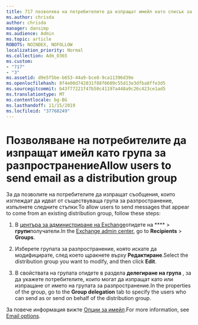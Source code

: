 ```yaml
---
title: 717 позволява на потребителите да изпращат имейл като списък за разпространение
ms.author: chrisda
author: chrisda
manager: dansimp
ms.audience: Admin
ms.topic: article
ROBOTS: NOINDEX, NOFOLLOW
localization_priority: Normal
ms.collection: Adm_O365
ms.custom:
- "717"
- "3"
ms.assetid: d9e5f5be-b653-44a9-bce8-9ca11396d39e
ms.openlocfilehash: 8f4e00d742831f88f6609c55d13e3dfba8ffe3d5
ms.sourcegitcommit: b43f77221f47b50c41197a448a9c26c423ce1ad5
ms.translationtype: MT
ms.contentlocale: bg-BG
ms.lasthandoff: 11/15/2019
ms.locfileid: "37768249"
---
```

# <a name="allow-users-to-send-email-as-a-distribution-group"></a><span data-ttu-id="1dae8-102">Позволяване на потребителите да изпращат имейл като група за разпространение</span><span class="sxs-lookup"><span data-stu-id="1dae8-102">Allow users to send email as a distribution group</span></span>

<span data-ttu-id="1dae8-103">За да позволите на потребителите да изпращат съобщения, които изглеждат да идват от съществуваща група за разпространение, изпълнете следните стъпки:</span><span class="sxs-lookup"><span data-stu-id="1dae8-103">To allow users to send messages that appear to come from an existing distribution group, follow these steps:</span></span>

1. <span data-ttu-id="1dae8-104">В [центъра за администриране на Exchange](https://outlook.office365.com/ecp/)отидете на \*\*\*\* \> **групи**получатели.</span><span class="sxs-lookup"><span data-stu-id="1dae8-104">In the [Exchange admin center](https://outlook.office365.com/ecp/), go to **Recipients** \> **Groups**.</span></span>

2. <span data-ttu-id="1dae8-105">Изберете групата за разпространение, която искате да модифицирате, след което щракнете върху **Редактиране**.</span><span class="sxs-lookup"><span data-stu-id="1dae8-105">Select the distribution group you want to modify, and then click **Edit**.</span></span>

3. <span data-ttu-id="1dae8-106">В свойствата на групата отидете в раздела **делегиране на група** , за да укажете потребителите, които могат да изпращат като или изпращане от името на групата за разпространение.</span><span class="sxs-lookup"><span data-stu-id="1dae8-106">In the properties of the group, go to the **Group delegation** tab to specify the users who can send as or send on behalf of the distribution group.</span></span>

<span data-ttu-id="1dae8-107">За повече информация вижте [Опции за имейл](https://technet.microsoft.com/library/bb124513.aspx#groupdelegation).</span><span class="sxs-lookup"><span data-stu-id="1dae8-107">For more information, see [Email options](https://technet.microsoft.com/library/bb124513.aspx#groupdelegation).</span></span>
